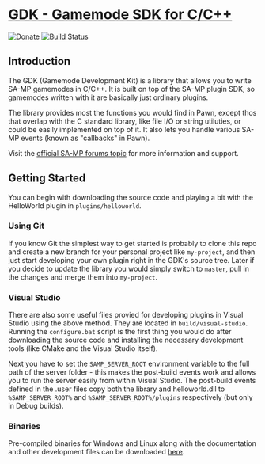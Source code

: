 [GDK - Gamemode SDK for C/C++][github]
========================================

[![Donate][donate_button]][donate]
[![Build Status][build_status]][build]

Introduction
-------------

The GDK (Gamemode Development Kit) is a library that allows you to write
SA-MP gamemodes in C/C++. It is built on top of the SA-MP plugin SDK, so
gamemodes written with it are basically just ordinary plugins.

The library provides most the functions you would find in Pawn, except thos
that overlap with the C standard library, like file I/O or string utiluties,
or could be easily implemented on top of it. It also lets you handle various
SA-MP events (known as "callbacks" in Pawn).

Visit the [official SA-MP forums topic][topic] for more information and
support.

Getting Started
---------------

You can begin with downloading the source code and playing a bit with the
HelloWorld plugin in `plugins/helloworld`.

### Using Git

If you know Git the simplest way to get started is probably to clone this repo
and create a new branch for your personal project like `my-project`, and then
just start developing your own plugin right in the GDK's source tree. Later if
you decide to update the library you would simply switch to  `master`, pull in
the changes and merge them into `my-project`.

### Visual Studio

There are also some useful files provied for developing plugins in Visual Studio
using the above method. They are located in `build/visual-studio`. Running the
`configure.bat` script is the first thing you would do after downloading the
source code and installing the necessary development tools (like CMake and the
Visual Studio itself).

Next you have to set the `SAMP_SERVER_ROOT` environment variable to the full
path of the server folder - this makes the post-build events work and allows
you to run the server easily from within Visual Studio. The post-build events
defined in the .user files copy both the library and helloworld.dll to
`%SAMP_SERVER_ROOT%` and `%SAMP_SERVER_ROOT%/plugins` respectively (but only
in Debug builds).

### Binaries

Pre-compiled binaries for Windows and Linux along with the documentation and
other development files can be downloaded [here][download].

[donate]: http://pledgie.com/campaigns/19068
[donate_button]: http://pledgie.com/campaigns/19068.png
[build]: https://travis-ci.org/Zeex/sampgdk
[build_status]: https://travis-ci.org/Zeex/sampgdk.png?branch=master
[topic]: http://forum.sa-mp.com/showthread.php?t=421090
[github]: https://github.com/Zeex/sampgdk
[download]: https://github.com/Zeex/sampgdk/releases
